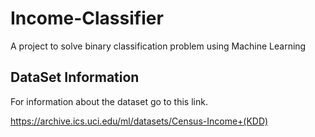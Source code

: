 Income-Classifier
=================


A project to solve binary classification problem using Machine Learning


DataSet Information
--------------------
For information about the dataset go to this link.

https://archive.ics.uci.edu/ml/datasets/Census-Income+(KDD)
